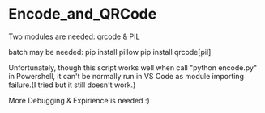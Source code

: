 # Encode_and_QRCode

Two modules are needed: qrcode & PIL

batch may be needed:
  pip install pillow
  pip install qrcode[pil]


Unfortunately, though this script works well when call "python encode.py" in Powershell,
it can't be normally run in VS Code as module importing failure.(I tried but it still doesn't work.)

More Debugging & Expirience is needed :)
